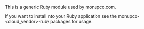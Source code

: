 This is a generic Ruby module used by monupco.com.

If you want to install into your Ruby application see
the monupco-\<cloud_vendor\>-ruby packages for usage.
